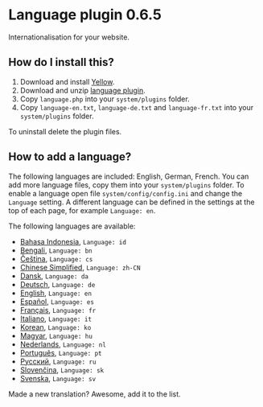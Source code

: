 Language plugin 0.6.5
=====================
Internationalisation for your website.

How do I install this?
----------------------
1. Download and install [Yellow](https://github.com/datenstrom/yellow/).
2. Download and unzip [language plugin](https://github.com/datenstrom/yellow-plugins/raw/master/zip/language.zip).
3. Copy `language.php` into your `system/plugins` folder.
4. Copy `language-en.txt`, `language-de.txt` and `language-fr.txt` into your `system/plugins` folder.

To uninstall delete the plugin files.

How to add a language?
----------------------
The following languages are included: English, German, French. You can add more language files, copy them into your `system/plugins` folder. To enable a language open file `system/config/config.ini` and change the `Language` setting. A different language can be defined in the settings at the top of each page, for example `Language: en`.

The following languages are available:

* [Bahasa Indonesia](language/language-id.txt?raw=true), `Language: id`
* [Bengali](language/language-bn.txt?raw=true), `Language: bn`
* [Čeština](language/language-cs.txt?raw=true), `Language: cs`
* [Chinese Simplified](language/language-zh-CN.txt?raw=true), `Language: zh-CN`
* [Dansk](language/language-da.txt?raw=true), `Language: da`
* [Deutsch](language/language-de.txt?raw=true), `Language: de`
* [English](language/language-en.txt?raw=true), `Language: en`
* [Español](language/language-es.txt?raw=true), `Language: es`
* [Français](language/language-fr.txt?raw=true), `Language: fr`
* [Italiano](language/language-it.txt?raw=true), `Language: it`
* [Korean](language/language-ko.txt?raw=true), `Language: ko`
* [Magyar](language/language-hu.txt?raw=true), `Language: hu`
* [Nederlands](language/language-nl.txt?raw=true), `Language: nl`
* [Português](language/language-pt.txt?raw=true), `Language: pt`
* [Русский](language/language-ru.txt?raw=true), `Language: ru`
* [Slovenčina](language/language-sk.txt?raw=true), `Language: sk`
* [Svenska](language/language-sv.txt?raw=true), `Language: sv`

Made a new translation? Awesome, add it to the list.
